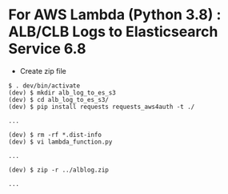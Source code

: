 # For AWS Lambda (Python 3.8) : ALB/CLB Logs to Elasticsearch Service 6.8

- Create zip file

```sh:create_zip_file
$ . dev/bin/activate
(dev) $ mkdir alb_log_to_es_s3
(dev) $ cd alb_log_to_es_s3/
(dev) $ pip install requests requests_aws4auth -t ./

...

(dev) $ rm -rf *.dist-info
(dev) $ vi lambda_function.py

...

(dev) $ zip -r ../alblog.zip

...
```